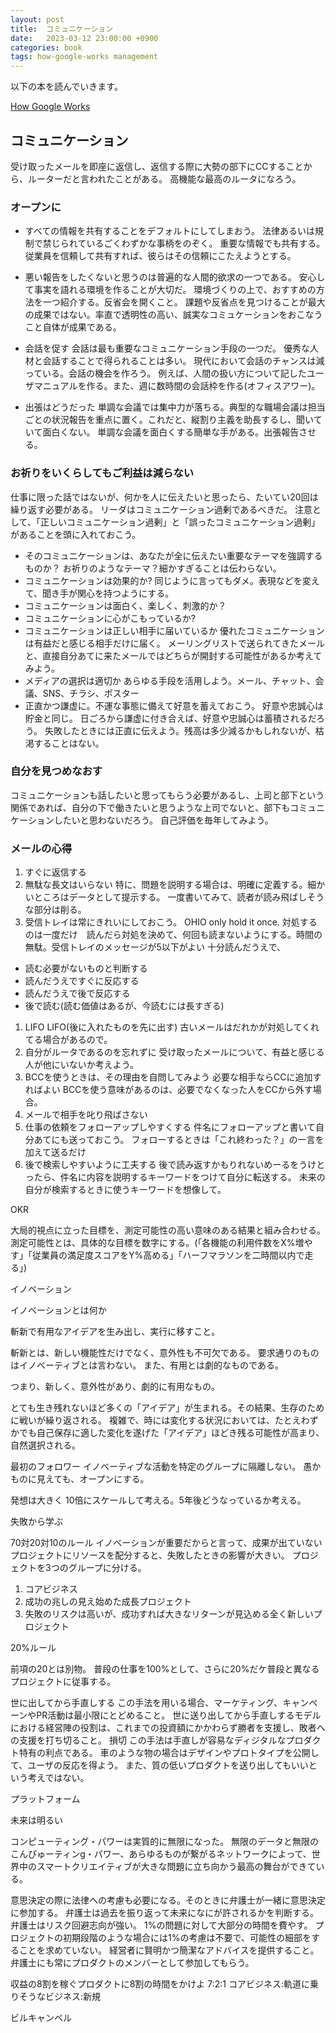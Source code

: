 ```yaml
---
layout: post
title:  コミュニケーション
date:   2023-03-12 23:00:00 +0900
categories: book
tags: how-google-works management
---
```


以下の本を読んでいきます。

[How Google Works](https://amzn.asia/d/iPyscje)

## コミュニケーション

受け取ったメールを即座に返信し、返信する際に大勢の部下にCCすることから、ルーターだと言われたことがある。
高機能な最高のルータになろう。

### オープンに

* すべての情報を共有することをデフォルトにしてしまおう。
法律あるいは規制で禁じられているごくわずかな事柄をのぞく。
重要な情報でも共有する。従業員を信頼して共有すれば、彼らはその信頼にこたえようとする。

* 悪い報告をしたくないと思うのは普遍的な人間的欲求の一つである。
安心して事実を語れる環境を作ることが大切だ。
環境づくりの上で、おすすめの方法を一つ紹介する。反省会を開くこと。
課題や反省点を見つけることが最大の成果ではない。率直で透明性の高い、誠実なコミュケーションをおこなうこと自体が成果である。

* 会話を促す
会話は最も重要なコミュニケーション手段の一つだ。
優秀な人材と会話することで得られることは多い。
現代において会話のチャンスは減っている。会話の機会を作ろう。
例えば、人間の扱い方について記したユーザマニュアルを作る。また、週に数時間の会話枠を作る(オフィスアワー)。

* 出張はどうだった
単調な会議では集中力が落ちる。典型的な職場会議は担当ごとの状況報告を重点に置く。これだと、縦割り主義を助長するし、聞いていて面白くない。
単調な会議を面白くする簡単な手がある。出張報告させる。

### お祈りをいくらしてもご利益は減らない

仕事に限った話ではないが、何かを人に伝えたいと思ったら、たいてい20回は繰り返す必要がある。
リーダはコミュニケーション過剰であるべきだ。
注意として、「正しいコミュニケーション過剰」と「誤ったコミュニケーション過剰」があることを頭に入れておこう。

* そのコミュニケーションは、あなたが全に伝えたい重要なテーマを強調するものか？
お祈りのようなテーマ？細かすぎることは伝わらない。
* コミュニケーションは効果的か?
同じように言ってもダメ。表現などを変えて、聞き手が関心を持つようにする。
* コミュニケーションは面白く、楽しく、刺激的か？
* コミュニケーションに心がこもっているか?
* コミュニケーションは正しい相手に届いているか
優れたコミュニケーションは有益だと感じる相手だけに届く。
メーリングリストで送られてきたメールと、直接自分あてに来たメールではどちらが開封する可能性があるか考えてみよう。
* メディアの選択は適切か
あらゆる手段を活用しよう。メール、チャット、会議、SNS、チラシ、ポスター
* 正直かつ謙虚に。不運な事態に備えて好意を蓄えておこう。
好意や忠誠心は貯金と同じ。
日ごろから謙虚に付き合えば、好意や忠誠心は蓄積されるだろう。
失敗したときには正直に伝えよう。残高は多少減るかもしれないが、枯渇することはない。

### 自分を見つめなおす

コミュニケーションも話したいと思ってもらう必要があるし、上司と部下という関係であれば、自分の下で働きたいと思うような上司でないと、部下もコミュニケーションしたいと思わないだろう。
自己評価を毎年してみよう。

### メールの心得

1. すぐに返信する
1. 無駄な長文はいらない
特に、問題を説明する場合は、明確に定義する。細かいところはデータとして提示する。
一度書いてみて、読者が読み飛ばしそうな部分は削る。
1. 受信トレイは常にきれいにしておこう。
OHIO only hold it once. 対処するのは一度だけ　読んだら対処を決めて、何回も読まないようにする。時間の無駄。受信トレイのメッセージが5以下がよい
十分読んだうえで、
 - 読む必要がないものと判断する
 - 読んだうえですぐに反応する
 - 読んだうえで後で反応する
 - 後で読む(読む価値はあるが、今読むには長すぎる)

1. LIFO
LIFO(後に入れたものを先に出す)
古いメールはだれかが対処してくれてる場合があるので。
1. 自分がルータであるのを忘れずに
受け取ったメールについて、有益と感じる人が他にいないか考えよう。
1. BCCを使うときは、その理由を自問してみよう
必要な相手ならCCに追加すればよい
BCCを使う意味があるのは、必要でなくなった人をCCから外す場合。
1. メールで相手を叱り飛ばさない
1. 仕事の依頼をフォローアップしやすくする
件名にフォローアップと書いて自分あてにも送っておこう。
フォローするときは「これ終わった？」の一言を加えて送るだけ
1. 後で検索しやすいように工夫する
後で読み返すかもりれないめーるをうけとったら、件名に内容を説明するキーワードをつけて自分に転送する。
未来の自分が検索するときに使うキーワードを想像して。

OKR

大局的視点に立った目標を、測定可能性の高い意味のある結果と組み合わせる。
測定可能性とは、具体的な目標を数字にする。(「各機能の利用件数をX%増やす」「従業員の満足度スコアをY%高める」「ハーフマラソンを二時間以内で走る」)


イノベーション

イノベーションとは何か

斬新で有用なアイデアを生み出し、実行に移すこと。

斬新とは、新しい機能性だけでなく、意外性も不可欠である。
要求通りのものはイノベーティブとは言わない。
また、有用とは劇的なものである。

つまり、新しく、意外性があり、劇的に有用なもの。

とても生き残れないほど多くの「アイデア」が生まれる。その結果、生存のために戦いが繰り返される。
複雑で、時には変化する状況においては、たとえわずかでも自己保存に適した変化を遂げた「アイデア」ほどき残る可能性が高まり、自然選択される。

最初のフォロワー
イノベーティブな活動を特定のグループに隔離しない。
愚かものに見えても、オープンにする。

発想は大きく
10倍にスケールして考える。5年後どうなっているか考える。

失敗から学ぶ

70対20対10のルール
イノベーションが重要だからと言って、成果が出ていないプロジェクトにリソースを配分すると、失敗したときの影響が大きい。
プロジェクトを3つのグループに分ける。

1. コアビジネス
1. 成功の兆しの見え始めた成長プロジェクト
1. 失敗のリスクは高いが、成功すれば大きなリターンが見込める全く新しいプロジェクト

20%ルール

前項の20とは別物。
普段の仕事を100%として、さらに20%だケ普段と異なるプロジェクトに従事する。

世に出してから手直しする
この手法を用いる場合、マーケティング、キャンペーンやPR活動は最小限にとどめること。
世に送り出してから手直しするモデルにおける経営陣の役割は、これまでの投資額にかかわらず勝者を支援し、敗者への支援を打ち切ること。
損切
この手法は手直しが容易なディジタルなプロダクト特有の利点である。
車のような物の場合はデザインやプロトタイプを公開して、ユーザの反応を得よう。
また、質の低いプロダクトを送り出してもいいという考えではない。

プラットフォーム

未来は明るい

コンピューティング・パワーは実質的に無限になった。
無限のデータと無限のこんぴゅーティンg・パワー、あらゆるものが繋がるネットワークによって、世界中のスマートクリエイティブが大きな問題に立ち向かう最高の舞台ができている。

意思決定の際に法律への考慮も必要になる。そのときに弁護士が一緒に意思決定に参加する。
弁護士は過去を振り返って未来になにが許されるかを判断する。
弁護士はリスク回避志向が強い。
1%の問題に対して大部分の時間を費やす。
プロジェクトの初期段階のような場合には1%の考慮は不要で、可能性の細部をすることを求めていない。
経営者に賢明かつ簡潔なアドバイスを提供すること。
弁護士にも常にプロダクトのメンバーとして参加してもらう。

収益の8割を稼ぐプロダクトに8割の時間をかけよ
7:2:1
コアビジネス:軌道に乗りそうなビジネス:新規

ビルキャンベル

